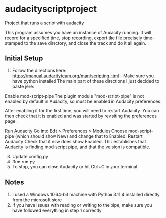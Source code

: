 # audacityscriptproject
Project that runs a script with audacity

This program assumes you have an instance of Audacity running. It will record for a specified time, stop recording, export the file
precisely time-stamped to the save directory, and close the track and do it all again. 

## Initial Setup
1. Follow the directions here: https://manual.audacityteam.org/man/scripting.html - Make sure you have python installed
The main part of these directions I just decided to paste jere:

Enable mod-script-pipe
The plugin module "mod-script-pipe" is not enabled by default in Audacity, so must be enabled in Audacity preferences.

After enabling it for the first time, you will need to restart Audacity. You can then check that it is enabled and was started by revisiting the preferences page.

Run Audacity
Go into Edit > Preferences > Modules
Choose mod-script-pipe (which should show New) and change that to Enabled.
Restart Audacity
Check that it now does show Enabled.
This establishes that Audacity is finding mod-script pipe, and that the version is compatible.

3. Update config.py
4. Run run.py
5. To stop, you can close Audacity or hit Ctrl+C in your terminal

## Notes
1. I used a Windows 10 64-bit machine with Python 3.11.4 installed directly from the microsoft store
2. If you have issues with reading or writing to the pipe, make sure you have followed everything in step 1 correctly
